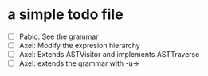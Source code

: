 # a simple todo file
- [ ] Pablo: See the grammar
- [ ] Axel: Modify the expresion hierarchy
- [ ] Axel: Extends ASTVisitor and implements ASTTraverse
- [ ] Axel: extends the grammar with -u->
